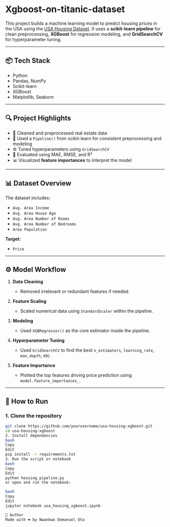 # Xgboost-on-titanic-dataset
This project builds a machine learning model to predict housing prices in the USA using the [USA Housing Dataset](https://www.kaggle.com/datasets/saurabhshahane/usa-housing). It uses a **scikit-learn pipeline** for clean preprocessing, **XGBoost** for regression modeling, and **GridSearchCV** for hyperparameter tuning.

---

## 📦 Tech Stack

- Python
- Pandas, NumPy
- Scikit-learn
- XGBoost
- Matplotlib, Seaborn

---

## 🔍 Project Highlights

- 📁 Cleaned and preprocessed real estate data
- 🔁 Used a `Pipeline()` from scikit-learn for consistent preprocessing and modeling
- ⚙️ Tuned hyperparameters using `GridSearchCV`
- 🎯 Evaluated using MAE, RMSE, and R²
- 📊 Visualized **feature importances** to interpret the model

---

## 📊 Dataset Overview

The dataset includes:
- `Avg. Area Income`
- `Avg. Area House Age`
- `Avg. Area Number of Rooms`
- `Avg. Area Number of Bedrooms`
- `Area Population`

**Target:**
- `Price`

---

## ⚙️ Model Workflow

1. **Data Cleaning**  
   - Removed irrelevant or redundant features if needed.
  
2. **Feature Scaling**  
   - Scaled numerical data using `StandardScaler` within the pipeline.

3. **Modeling**  
   - Used `XGBRegressor()` as the core estimator inside the pipeline.

4. **Hyperparameter Tuning**  
   - Used `GridSearchCV` to find the best `n_estimators`, `learning_rate`, `max_depth`, etc.

5. **Feature Importance**  
   - Plotted the top features driving price prediction using `model.feature_importances_`.

---

## 🚀 How to Run

### 1. Clone the repository

```bash
git clone https://github.com/yourusername/usa-housing-xgboost.git
cd usa-housing-xgboost
2. Install dependencies
bash
Copy
Edit
pip install -r requirements.txt
3. Run the script or notebook
bash
Copy
Edit
python housing_pipeline.py
or open and run the notebook:

bash
Copy
Edit
jupyter notebook usa_housing_xgboost.ipynb

👤 Author
Made with ❤️ by Nwankwo Emmanuel Ota
